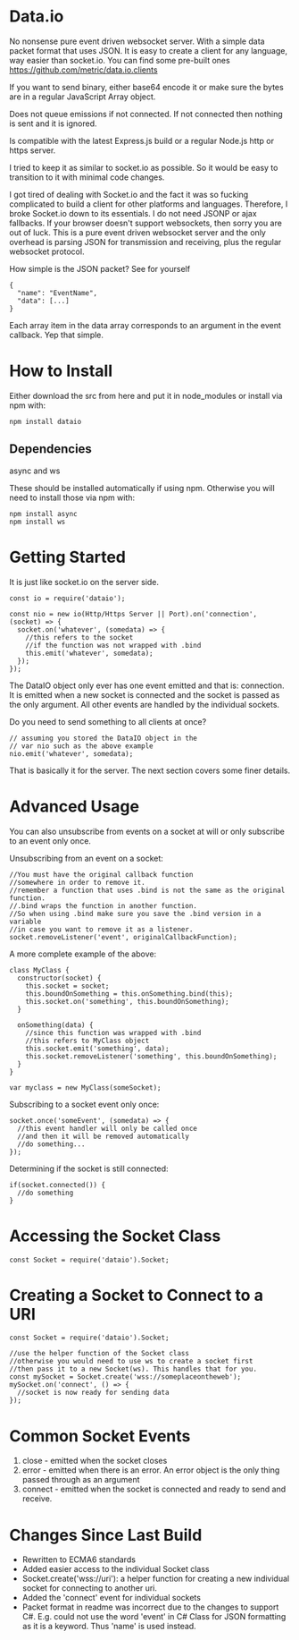 Data.io
===============

No nonsense pure event driven websocket server. With a simple data packet format that uses JSON. It is easy to create a client for any language, way easier than socket.io. You can find some pre-built ones https://github.com/metric/data.io.clients

If you want to send binary, either base64 encode it or make sure the bytes are in a regular JavaScript Array object.

Does not queue emissions if not connected. If not connected then nothing is sent and it is ignored.

Is compatible with the latest Express.js build or a regular Node.js http or https server.

I tried to keep it as similar to socket.io as possible. So it would be easy to transition to it with minimal code changes.

I got tired of dealing with Socket.io and the fact it was so fucking complicated to build a client for other platforms and languages. Therefore, I broke Socket.io down to its essentials. I do not need JSONP or ajax fallbacks. If your browser doesn't support websockets, then sorry you are out of luck. This is a pure event driven websocket server and the only overhead is parsing JSON for transmission and receiving, plus the regular websocket protocol.

How simple is the JSON packet? See for yourself
```
{
  "name": "EventName",
  "data": [...]
}
```

Each array item in the data array corresponds to an argument in the event callback. Yep that simple.

How to Install
===============

Either download the src from here and put it in node_modules or install via npm with:
```
npm install dataio
```

Dependencies
--------------
async and ws

These should be installed automatically if using npm. Otherwise you will need to install those via npm with:
```
npm install async
npm install ws
```

Getting Started
=================

It is just like socket.io on the server side.

```
const io = require('dataio');

const nio = new io(Http/Https Server || Port).on('connection', (socket) => {
  socket.on('whatever', (somedata) => {
    //this refers to the socket
    //if the function was not wrapped with .bind
    this.emit('whatever', somedata);
  });
});
```

The DataIO object only ever has one event emitted and that is: connection. It is emitted when a new socket is connected and the socket is passed as the only argument. All other events are handled by the individual sockets.

Do you need to send something to all clients at once?
```
// assuming you stored the DataIO object in the
// var nio such as the above example
nio.emit('whatever', somedata);
```

That is basically it for the server. The next section covers some finer details.

Advanced Usage
================

You can also unsubscribe from events on a socket at will or only subscribe to an event only once.

Unsubscribing from an event on a socket:
```
//You must have the original callback function
//somewhere in order to remove it.
//remember a function that uses .bind is not the same as the original function.
//.bind wraps the function in another function.
//So when using .bind make sure you save the .bind version in a variable
//in case you want to remove it as a listener.
socket.removeListener('event', originalCallbackFunction);
```
A more complete example of the above:
```
class MyClass {
  constructor(socket) {
    this.socket = socket;
    this.boundOnSomething = this.onSomething.bind(this);
    this.socket.on('something', this.boundOnSomething);
  }

  onSomething(data) {
    //since this function was wrapped with .bind
    //this refers to MyClass object
    this.socket.emit('something', data);
    this.socket.removeListener('something', this.boundOnSomething);
  }
}

var myclass = new MyClass(someSocket);
```

Subscribing to a socket event only once:
```
socket.once('someEvent', (somedata) => {
  //this event handler will only be called once
  //and then it will be removed automatically
  //do something...
});
```

Determining if the socket is still connected:
```
if(socket.connected()) {
  //do something
}
```

Accessing the Socket Class
===========================
```
const Socket = require('dataio').Socket;
```

Creating a Socket to Connect to a URI
======================================
```
const Socket = require('dataio').Socket;

//use the helper function of the Socket class
//otherwise you would need to use ws to create a socket first
//then pass it to a new Socket(ws). This handles that for you.
const mySocket = Socket.create('wss://someplaceontheweb');
mySocket.on('connect', () => {
  //socket is now ready for sending data
});
```

Common Socket Events
=======================

1. close - emitted when the socket closes
2. error - emitted when there is an error. An error object is the only thing passed through as an argument
3. connect - emitted when the socket is connected and ready to send and receive.


Changes Since Last Build
=========================
* Rewritten to ECMA6 standards
* Added easier access to the individual Socket class
* Socket.create('wss://uri'): a helper function for creating a new individual socket for connecting to another uri.
* Added the 'connect' event for individual sockets
* Packet format in readme was incorrect due to the changes to support C#. E.g. could not use the word 'event' in C# Class for JSON formatting as it is a keyword. Thus 'name' is used instead.

